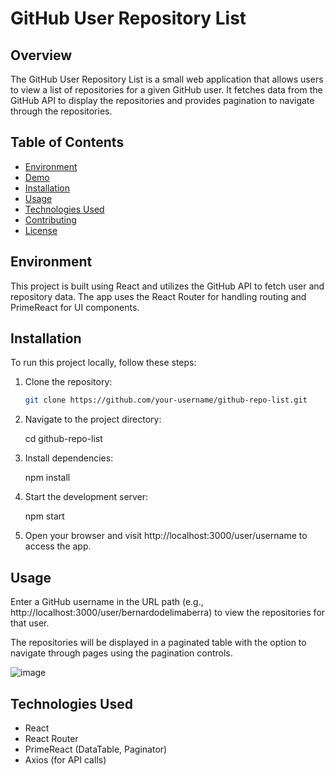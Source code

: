 # GitHub User Repository List

## Overview

The GitHub User Repository List is a small web application that allows users to view a list of repositories for a given GitHub user. It fetches data from the GitHub API to display the repositories and provides pagination to navigate through the repositories.

## Table of Contents

- [Environment](#environment)
- [Demo](#demo)
- [Installation](#installation)
- [Usage](#usage)
- [Technologies Used](#technologies-used)
- [Contributing](#contributing)
- [License](#license)

## Environment

This project is built using React and utilizes the GitHub API to fetch user and repository data. The app uses the React Router for handling routing and PrimeReact for UI components.

## Installation

To run this project locally, follow these steps:

1. Clone the repository:

   ```bash
   git clone https://github.com/your-username/github-repo-list.git

2. Navigate to the project directory:

    cd github-repo-list

3. Install dependencies:

    npm install

4. Start the development server:

    npm start

5. Open your browser and visit http://localhost:3000/user/username to access the app.

## Usage

Enter a GitHub username in the URL path (e.g., http://localhost:3000/user/bernardodelimaberra) to view the repositories for that user.

The repositories will be displayed in a paginated table with the option to navigate through pages using the pagination controls.

![image](https://github.com/bernardodelimaberra/github-repo-list/assets/135295173/cda84f8d-5ec5-4cb2-876e-a86a484a35c9)

## Technologies Used

- React
- React Router
- PrimeReact (DataTable, Paginator)
- Axios (for API calls)
